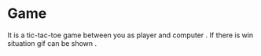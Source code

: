 # Game
It is a tic-tac-toe game between you as player and computer . If there is win situation gif can be shown .
